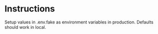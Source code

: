 # Instructions

Setup values in .env.fake as environment variables in production.
Defaults should work in local.
